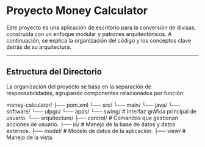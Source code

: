 # Proyecto Money Calculator

Este proyecto es una aplicación de escritorio para la conversión de divisas, construida con un enfoque modular y patrones arquitectónicos. A continuación, se explica la organización del código y los conceptos clave detrás de su arquitectura.

---

## Estructura del Directorio

La organización del proyecto se basa en la separación de responsabilidades, agrupando componentes relacionados por función:

money-calculator/
├── pom.xml
└── src/
└── main/
└── java/
└── software/
└── ulpgc/
  └── apps/
    └── swing/ # Interfaz gráfica principal de usuario.
  └── arquitecture/
    ├── control/ # Comandos que gestionan acciones de usuario.
    ├── io/ # Manejo de la base de datos y datos externos.
    ├── model/ # Modelo de datos de la aplicación.
    ├── view/ # Manejo de la vista.
    
    
